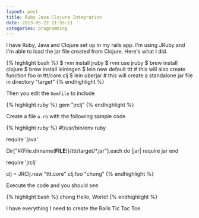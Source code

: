 ```yaml
---
layout: post
title: Ruby Java Clojure Integration
date: 2013-05-22 21:55:11
categories: programming
---
```

I have Ruby, Java and Clojure set up in my rails app.  I'm using JRuby and I'm
able to load the jar file created from Clojure.  Here's what I did.

{% highlight bash %}
$ rvm install jruby
$ rvm use jruby
$ brew install clojure
$ brew install leiningen
$ lein new default ttt  # this will also create function foo in ttt/core.clj
$ lein uberjar   # this will create a standalone jar file in directory "target"
{% endhighlight %}

Then you edit the `Gemfile` to include

{% highlight ruby %}
gem "jrclj"
{% endhighlight %}

Create a file `a.rb` with the following sample code

{% highlight ruby %}
#!/usr/bin/env ruby

require 'java'

Dir["#{File.dirname(__FILE__)}/ttt/target/*.jar"].each do |jar|
  require jar
end

require 'jrclj'

clj = JRClj.new "ttt.core"
clj.foo "chong"
{% endhighlight %}

Execute the code and you should see

{% highlight bash %}
chong Hello, World!
{% endhighlight %}

I have everything I need to create the Rails Tic Tac Toe.
